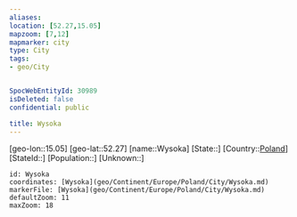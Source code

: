 ```yaml
---
aliases: 
location: [52.27,15.05]
mapzoom: [7,12] 
mapmarker: city 
type: City
tags:
- geo/City


SpocWebEntityId: 30989
isDeleted: false
confidential: public

title: Wysoka
---
```

[geo-lon::15.05]
[geo-lat::52.27]
[name::Wysoka]
[State::]
[Country::[Poland](geo/Continent/Europe/Poland.md)]
[StateId::]
[Population::]
[Unknown::]


```leaflet
id: Wysoka
coordinates: [Wysoka](geo/Continent/Europe/Poland/City/Wysoka.md)
markerFile: [Wysoka](geo/Continent/Europe/Poland/City/Wysoka.md)
defaultZoom: 11 
maxZoom: 18
```


